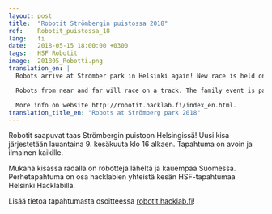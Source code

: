 ```yaml
---
layout: post
title:  "Robotit Strömbergin puistossa 2018"
ref:    Robotit_puistossa_18
lang:   fi
date:   2018-05-15 18:00:00 +0300
tags:   HSF Robotit
image:  201805_Robotti.png
translation_en: |
  Robots arrive at Strömber park in Helsinki again! New race is held on Saturday 9th Jun starting at 16. The event is open and free for everyone.

  Robots from near and far will race on a track. The family event is part of Summer HSF at Helsinki Hacklab.

  More info on website http://robotit.hacklab.fi/index_en.html.
translation_title_en: "Robots at Strömberg park 2018"
---
```

Robotit saapuvat taas Strömbergin puistoon Helsingissä! Uusi kisa järjestetään lauantaina 9. kesäkuuta klo 16 alkaen. Tapahtuma on avoin ja ilmainen kaikille.

Mukana kisassa radalla on robotteja läheltä ja kauempaa Suomessa. Perhetapahtuma on osa hacklabien yhteistä kesän HSF-tapahtumaa Helsinki Hacklabilla.

Lisää tietoa tapahtumasta osoitteessa [robotit.hacklab.fi](http://robotit.hacklab.fi)!
